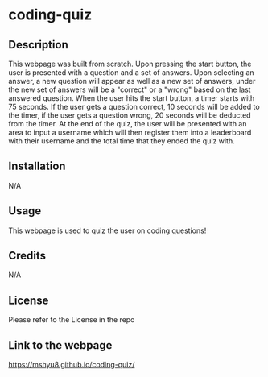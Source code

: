 # coding-quiz

## Description
This webpage was built from scratch. Upon pressing the start button, the user is presented with a question and a set of answers. Upon selecting an answer, a new question will appear as well as a new set of answers, under the new set of answers will be a "correct" or a "wrong" based on the last answered question. When the user hits the start button, a timer starts with 75 seconds. If the user gets a question correct, 10 seconds will be added to the timer, if the user gets a question wrong, 20 seconds will be deducted from the timer. At the end of the quiz, the user will be presented with an area to input a username which will then register them into a leaderboard with their username and the total time that they ended the quiz with.

## Installation
N/A

## Usage
This webpage is used to quiz the user on coding questions!

## Credits
N/A

## License
Please refer to the License in the repo

## Link to the webpage
https://mshyu8.github.io/coding-quiz/